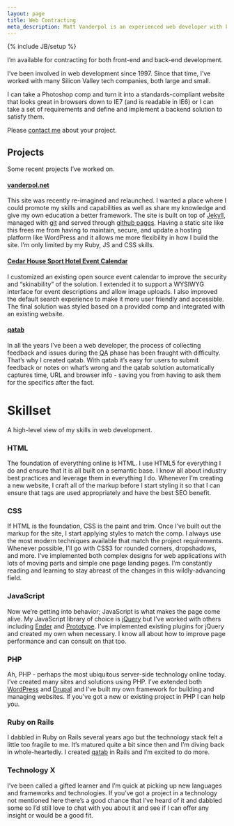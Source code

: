 ```yaml
---
layout: page
title: Web Contracting
meta_description: Matt Vanderpol is an experienced web developer with knowledge of HTML, CSS, JavaScript, PHP, Ruby on Rails and more; he is available for hire on projects both large and small.
---
```

{% include JB/setup %}

I’m available for contracting for both front-end and back-end development.

I’ve been involved in web development since 1997. Since that time, I’ve worked with many Silicon Valley tech companies, both large and small.

I can take a Photoshop comp and turn it into a standards-compliant website that looks great in browsers down to IE7 (and is readable in IE6) or I can take a set of requirements and define and implement a backend solution to satisfy them.

Please [contact me](mailto:matt@vanderpol.net) about your project.

## Projects

Some recent projects I’ve worked on.

#### [vanderpol.net](http://vanderpol.net)

This site was recently re-imagined and relaunched. I wanted a place where I could promote my skills and capabilities as well as share my knowledge and give my own education a better framework. The site is built on top of [Jekyll](http://jekyllrb.com/), managed with [git](http://git-scm.com/) and served through [github pages](http://pages.github.com/). Having a static site like this frees me from having to maintain, secure, and update a hosting platform like WordPress and it allows me more flexibility in how I build the site. I’m only limited by my Ruby, JS and CSS skills.

#### [Cedar House Sport Hotel Event Calendar](http://www.cedarhousesporthotel.com/eventcalendar/index.php)

I customized an existing open source event calendar to improve the security and “skinability” of the solution. I extended it to support a WYSIWYG interface for event descriptions and allow image uploads. I also improved the default search experience to make it more user friendly and accessible. The final solution was styled based on a provided comp and integrated with an existing website.

#### [qatab](http://qatab.com)

In all the years I’ve been a web developer, the process of collecting feedback and issues during the <abbr title="Quality Assurance">QA</abbr> phase has been fraught with difficulty. That’s why I created qatab. With qatab it’s easy for users to submit feedback or notes on what’s wrong and the qatab solution automatically captures time, URL and browser info - saving you from having to ask them for the specifics after the fact.

# Skillset

A high-level view of my skills in web development.

### HTML

The foundation of everything online is HTML. I use HTML5 for everything I do and ensure that it is all built on a semantic base. I know all about industry best practices and leverage them in everything I do. Whenever I’m creating a new website, I craft all of the markup before I start styling it so that I can ensure that tags are used appropriately and have the best SEO benefit.

### CSS

If HTML is the foundation, CSS is the paint and trim. Once I’ve built out the markup for the site, I start applying styles to match the comp. I always use the most modern techniques available that match the project requirements. Whenever possible, I’ll go with CSS3 for rounded corners, dropshadows, and more. I’ve implemented both complex designs for web applications with lots of moving parts and simple one page landing pages. I’m constantly reading and learning to stay abreast of the changes in this wildly-advancing field.

### JavaScript

Now we’re getting into behavior; JavaScript is what makes the page come alive. My JavaScript library of choice is [jQuery](jquery.com) but I’ve worked with others including [Ender](http://ender.no.de/) and [Prototype](http://www.prototypejs.org/). I’ve implemented existing plugins for jQuery and created my own when necessary. I know all about how to improve page performance and can consult on that too.

### PHP

Ah, PHP - perhaps the most ubiquitous server-side technology online today. I’ve created many sites and solutions using PHP. I’ve extended both [WordPress](http://wordpress.org/) and [Drupal](http://drupal.org/) and I’ve built my own framework for building and managing websites. If you’ve got a new or existing project in PHP I can help you.

### Ruby on Rails

I dabbled in Ruby on Rails several years ago but the technology stack felt a little too fragile to me. It’s matured quite a bit since then and I’m diving back in whole-heartedly. I created [qatab](http://qatab.com) in Rails and I’m excited to do more.

### Technology X

I’ve been called a gifted learner and I’m quick at picking up new languages and frameworks and technologies. If you’ve got a project in a technology not mentioned here there’s a good chance that I’ve heard of it and dabbled some so I’d still love to chat with you about it and see if I can offer any insight or would be a good fit.
